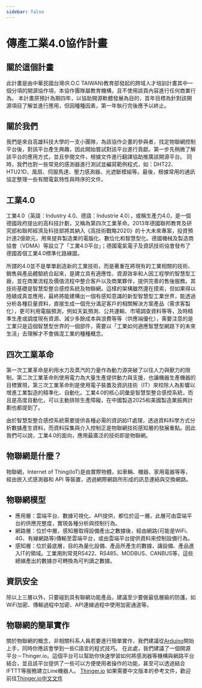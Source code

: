 ```yaml
---
sidebar: false
---
```


# 傳產工業4.0協作計畫
## 關於這個計畫
此計畫是由中華民國台灣(R.O.C TAIWAN)教育部發起的跨域人才培訓計畫其中一個分項的開源協作項，本協作團隊屬教育機構，且不使用該頁內容進行任何商業行為。
本計畫原預計為期四年，以協助開源軟體發展為目的，首年目標為針對該開源項目了解並進行應用，但因種種因素，第一年執行完後應予以終止。

## 關於我們
我們是來自高雄科技大學的一支小團隊，為該協作企畫的參與者，找定物聯網控制平台後，對該平台產生興趣，因此開始嘗試對該平台進行貢獻。第一步先稍微了解該平台的應用方式，並且參閱文件，根據文件進行翻譯協助推廣該開源平台。
同時，我們也對一些常見的感測器進行測試並編寫範例程式，如：DHT22、HTU21D、風扇、伺服馬達、壓力感測器、光遮斷模組等。最後，根據常用的通訊協定整理一些有關電氣特性與時序的文件。

## 工業4.0

工業4.0（英語：Industry 4.0、德語：Industrie 4.0），或稱生產力4.0，是一個德國政府提出的高科技計劃，又稱為第四次工業革命。2013年德國聯邦教育及研究部和聯邦經濟及科技部將其納入《高技術戰略2020》的十大未來專案，投資預計達2億歐元，用來提昇製造業的電腦化、數位化和智慧型化。德國機械及製造商協會（VDMA）等設立了「工業4.0平台」；德國電氣電子及資訊技術協會發布了德國首個工業4.0標準化路線圖。

所謂的4.0並不是單單創造新的工業技術，而是著重在將現有的工業相關的技術、銷售與產品體驗統合起來，是建立具有適應性、資源效率和人因工程學的智慧型工廠，並在商業流程及價值流程中整合客戶以及商業夥伴，提供完善的售後服務。其技術基礎是智慧型整合感控系統及物聯網。這樣的架構雖然還在摸索，但如果得以陸續成真並應用，最終將能建構出一個有感知意識的新型智慧型工業世界，能透過分析各種巨量資料，直接生成一個充分滿足客戶的相關解決方案產品（需求客製化），更可利用電腦預測，例如天氣預測、公共運輸、市場調查資料等等，及時精準生產或調度現有資源、減少多餘成本與浪費等等（供應端優化），需要注意的是工業只是這個智慧型世界的一個部件，需要以「工業如何適應智慧型網路下的未來生活」去理解才不會搞混工業的種種概念。

## 四次工業革命
第一次工業革命是利用水力及蒸汽的力量作為動力源突破了以往人力與獸力的限制，第二次工業革命則使用電力為大量生產提供動力與支援，也讓機器生產機器的目標實現，第三次工業革命則是使用電子裝置及資訊技術（IT）來校除人為影響以增進工業製造的精準化、自動化。工業4.0的核心詞彙是智慧型整合感控系統，而且是高度自動化，可以主動排除生產障礙，在中國製造2025和美國製造業振興計劃也都提到了。

由於智慧型整合感控系統需要提供各種必需的資訊給IT處理，透過資料科學方式分析數據產生資料，而資料採集與介入控制正是物聯網技術感知層的發展重點。因此我們可以說，工業4.0的面向，應用最廣泛的技術即是物聯網。

## 物聯網是什麼？
物聯網，Internet of Thing(IoT)是由實際物體，如車輛、機器、家用電器等等，經由嵌入式感測器和 API 等裝置，透過網際網路所形成的訊息連結與交換網路。

## 物聯網模型
- 應用層：雲端平台、數據可視化、API提供，都位於這一層。此層可由雲端平台的供應完整度，實現各種分析與控制行為。
- 網路層：位於中層，感知層取得設備產出之數據後，經由網路(可能是WiFi、4G、有線網路等)傳輸至雲端平台，或由雲端平台提供資料來控制設備行為。
- 感知層：位於最底層，目的為量化設備、產品所產生的數據，讓設備、產品進入IT的領域。工業用則常見RS422、RS485、MODBUS、CANBUS等，這些總線產出的數據亦可轉換為可判讀之數據。

## 資訊安全
除以上三層以外，只要碰到具有聯網功能產品，建議至少要做最低層級的防護。如WiFi加密、傳輸過程中加密、API連線過程中使用加密通道等。

## 物聯網的簡單實作
關於物聯網的概念，非相關科系人員若要進行簡單實作，我們建議從[Arduino](https://arduino.cc)開始上手，同時你應該會學到一些C語言的程式技巧。
在此處，我們建議了一個開源平台－Thinger.io。這個平台可以幫助你快速學習如何將感測器等機構與網路平台結合，並且該平台提供了一些可以方便使用者操作的功能，甚至可以透過結合IFTTT等服務建立Line機器人。
[Thinger.io](https://Thinger.io)
如果需要中文版本的參考文件，歡迎前往[Thinger.io中文文件](https://magic-doufu.github.io/thinger.io-docs-zh-t/)